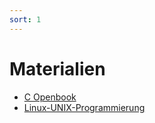 ```yaml
---
sort: 1
---
```


# Materialien

- [C Openbook](https://openbook.rheinwerk-verlag.de/c_von_a_bis_z/)
- [Linux-UNIX-Programmierung](https://openbook.rheinwerk-verlag.de/linux_unix_programmierung/)


